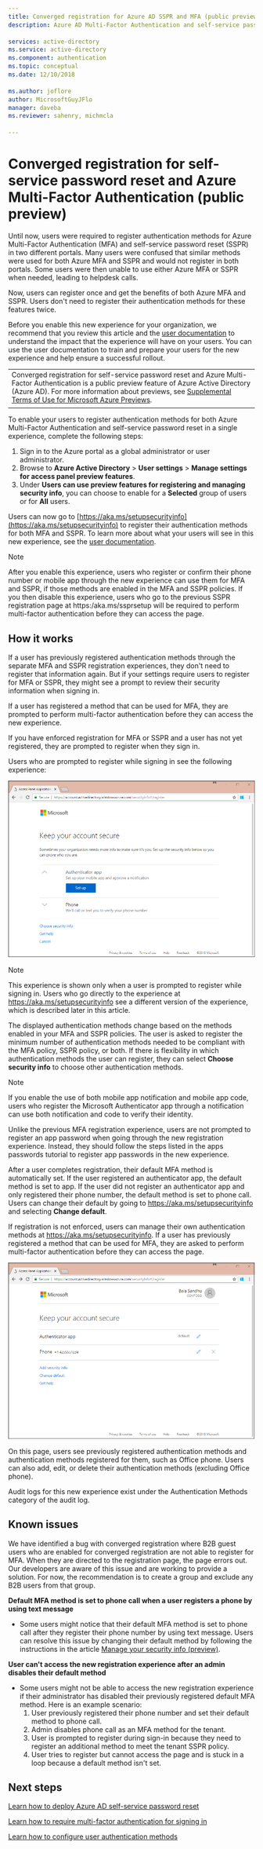 ```yaml
---
title: Converged registration for Azure AD SSPR and MFA (public preview)
description: Azure AD Multi-Factor Authentication and self-service password reset registration (public preview)

services: active-directory
ms.service: active-directory
ms.component: authentication
ms.topic: conceptual
ms.date: 12/10/2018

ms.author: joflore
author: MicrosoftGuyJFlo
manager: daveba
ms.reviewer: sahenry, michmcla

---
```

# Converged registration for self-service password reset and Azure Multi-Factor Authentication (public preview)

Until now, users were required to register authentication methods for Azure Multi-Factor Authentication (MFA) and self-service password reset (SSPR) in two different portals. Many users were confused that similar methods were used for both Azure MFA and SSPR and would not register in both portals. Some users were then unable to use either Azure MFA or SSPR when needed, leading to helpdesk calls. 

Now, users can register once and get the benefits of both Azure MFA and SSPR. Users don't need to register their authentication methods for these features twice.  

Before you enable this new experience for your organization, we recommend that you review this article and the [user documentation](https://aka.ms/securityinfoguide) to understand the impact that the experience will have on your users. You can use the user documentation to train and prepare your users for the new experience and help ensure a successful rollout.

|     |
| --- |
| Converged registration for self-service password reset and Azure Multi-Factor Authentication is a public preview feature of Azure Active Directory (Azure AD). For more information about previews, see  [Supplemental Terms of Use for Microsoft Azure Previews](https://azure.microsoft.com/support/legal/preview-supplemental-terms/).|
|     |

To enable your users to register authentication methods for both Azure Multi-Factor Authentication and self-service password reset in a single experience, complete the following steps:

1. Sign in to the Azure portal as a global administrator or user administrator.
2. Browse to **Azure Active Directory** > **User settings** > **Manage settings for access panel preview features**.
3. Under **Users can use preview features for registering and managing security info**, you can choose to enable for a **Selected** group of users or for **All** users.

Users can now go to [https://aka.ms/setupsecurityinfo](https://aka.ms/setupsecurityinfo) to register their authentication methods for both MFA and SSPR. To learn more about what your users will see in this new experience, see the [user documentation](https://aka.ms/securityinfoguide).  

> [!NOTE]
> After you enable this experience, users who register or confirm their phone number or mobile app through the new experience can use them for MFA and SSPR, if those methods are enabled in the MFA and SSPR policies. If you then disable this experience, users who go to the previous SSPR registration page at https:/aka.ms/ssprsetup will be required to perform multi-factor authentication before they can access the page.  

## How it works

If a user has previously registered authentication methods through the separate MFA and SSPR registration experiences, they don't need to register that information again. But if your settings require users to register for MFA or SSPR, they might see a prompt to review their security information when signing in.

If a user has registered a method that can be used for MFA, they are prompted to perform multi-factor authentication before they can access the new experience.

If you have enforced registration for MFA or SSPR and a user has not yet registered, they are prompted to register when they sign in.

Users who are prompted to register while signing in see the following experience:

![Converged registration. Set up methods as a new user.](./media/concept-registration-mfa-sspr-converged/concept-registration-add-methods.png)

> [!NOTE]
> This experience is shown only when a user is prompted to register while signing in. Users who go directly to the experience at https://aka.ms/setupsecurityinfo see a different version of the experience, which is described later in this article.

The displayed authentication methods change based on the methods enabled in your MFA and SSPR policies. The user is asked to register the minimum number of authentication methods needed to be compliant with the MFA policy, SSPR policy, or both. If there is flexibility in which authentication methods the user can register, they can select **Choose security info** to choose other authentication methods.  

> [!NOTE]
> If you enable the use of both mobile app notification and mobile app code, users who register the Microsoft Authenticator app through a notification can use both notification and code to verify their identity.

Unlike the previous MFA registration experience, users are not prompted to register an app password when going through the new registration experience. Instead, they should follow the steps listed in the apps passwords tutorial to register app passwords in the new experience.  

After a user completes registration, their default MFA method is automatically set. If the user registered an authenticator app, the default method is set to app. If the user did not register an authenticator app and only registered their phone number, the default method is set to phone call. Users can change their default by going to https://aka.ms/setupsecurityinfo and selecting **Change default**.  

If registration is not enforced, users can manage their own authentication methods at https://aka.ms/setupsecurityinfo. If a user has previously registered a method that can be used for MFA, they are asked to perform multi-factor authentication before they can access the page.  

![Converged registration. Edit methods as a registered user.](./media/concept-registration-mfa-sspr-converged/concept-registration-edit-methods.png)

On this page, users see previously registered authentication methods and authentication methods registered for them, such as Office phone. Users can also add, edit, or delete their authentication methods (excluding Office phone).  

Audit logs for this new experience exist under the Authentication Methods category of the audit log.  

## Known issues

We have identified a bug with converged registration where B2B guest users who are enabled for converged registration are not able to register for MFA. When they are directed to the registration page, the page errors out. Our developers are aware of this issue and are working to provide a solution. For now, the recommendation is to create a group and exclude any B2B users from that group.

**Default MFA method is set to phone call when a user registers a phone by using text message**

   * Some users might notice that their default MFA method is set to phone call after they register their phone number by using text message. Users can resolve this issue by changing their default method by following the instructions in the article [Manage your security info (preview)](../user-help/security-info-manage-settings.md#change-your-info).

**User can't access the new registration experience after an admin disables their default method**

   * Some users might not be able to access the new registration experience if their administrator has disabled their previously registered default MFA method. Here is an example scenario:
      1. User previously registered their phone number and set their default method to phone call.
      2. Admin disables phone call as an MFA method for the tenant.
      3. User is prompted to register during sign-in because they need to register an additional method to meet the tenant SSPR policy.
      4. User tries to register but cannot access the page and is stuck in a loop because a default method isn't set.

## Next steps

[Learn how to deploy Azure AD self-service password reset](howto-sspr-deployment.md)

[Learn how to require multi-factor authentication for signing in](howto-mfa-getstarted.md)

[Learn how to configure user authentication methods](https://aka.ms/securityinfoguide)